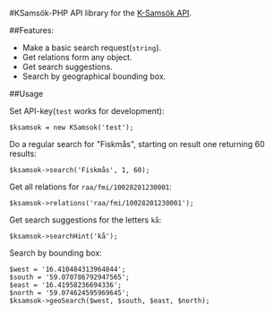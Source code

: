 #KSamsök-PHP
API library for the [K-Samsök API][0].

##Features:

 - Make a basic search request(`string`).
 - Get relations form any object.
 - Get search suggestions.
 - Search by geographical bounding box.

##Usage

Set API-key(`test` works for development):

`$ksamsok = new KSamsok('test');`

Do a regular search for "Fiskmås", starting on result one returning 60 results:

`$ksamsok->search('Fiskmås', 1, 60);`

Get all relations for `raa/fmi/10028201230001`:

`$ksamsok->relations('raa/fmi/10028201230001');`

Get search suggestions for the letters `kå`:

`$ksamsok->searchHint('kå');`

Search by bounding box:
    
    $west = '16.410484313964844';
    $south = '59.070786792947565';
    $east = '16.41958236694336';
    $north = '59.074624595969645';
    $ksamsok->geoSearch($west, $south, $east, $north);


[0]: http://www.ksamsok.se/in-english/